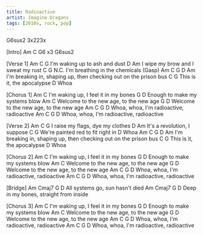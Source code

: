 ```yaml
---
title: Radioactive
artist: Imagine Dragons
tags: [2010s, rock, pop]
---
```


G6sus2  3x223x
 
[Intro]
Am  C  G6    x3
G6sus2
 
[Verse 1]
Am           C             G
  I'm waking up to ash and dust
          D                    Am
I wipe my brow and I sweat my rust
              C             G   N.C.
I'm breathing in the chemicals  (Gasp)
Am             C           G                 D                   Am
  I'm breaking in, shaping up, then checking out on the prison bus
        C            G
This is it, the apocalypse
  D
Whoa
 
[Chorus 1]
           Am            C
I'm waking up, I feel it in my bones
 G                D
Enough to make my systems blow
Am                     C
Welcome to the new age, to the new age
G                      D
Welcome to the new age, to the new age
Am     C         G            D
  Whoa, whoa, I'm radioactive, radioactive
Am     C         G            D
  Whoa, whoa, I'm radioactive, radioactive
 
[Verse 2]
Am              C             G
   I raise my flags, dye my clothes
           D            Am
It's a revolution, I suppose
               C                G
We're painted red to fit right in
  D
Whoa
Am              C           G                 D                  Am
   I'm breaking in, shaping up, then checking out on the prison bus
        C            G
This is it, the apocalypse
  D
Whoa
 
[Chorus 2]
           Am            C
I'm waking up, I feel it in my bones
 G                D
Enough to make my systems blow
Am                     C
Welcome to the new age, to the new age
G                      D
Welcome to the new age, to the new age
Am     C         G            D
  Whoa, whoa, I'm radioactive, radioactive
Am     C         G            D
  Whoa, whoa, I'm radioactive, radioactive
 
[Bridge]
Am         Cmaj7 G           D
All systems go, sun hasn't died
Am         Cmaj7  G                D
Deep in my bones, straight from inside
 
[Chorus 3]
           Am            C
I'm waking up, I feel it in my bones
 G                D
Enough to make my systems blow
Am                     C
Welcome to the new age, to the new age
G                      D
Welcome to the new age, to the new age
Am     C         G            D
  Whoa, whoa, I'm radioactive, radioactive
Am     C         G            D
  Whoa, whoa, I'm radioactive, radioactive
